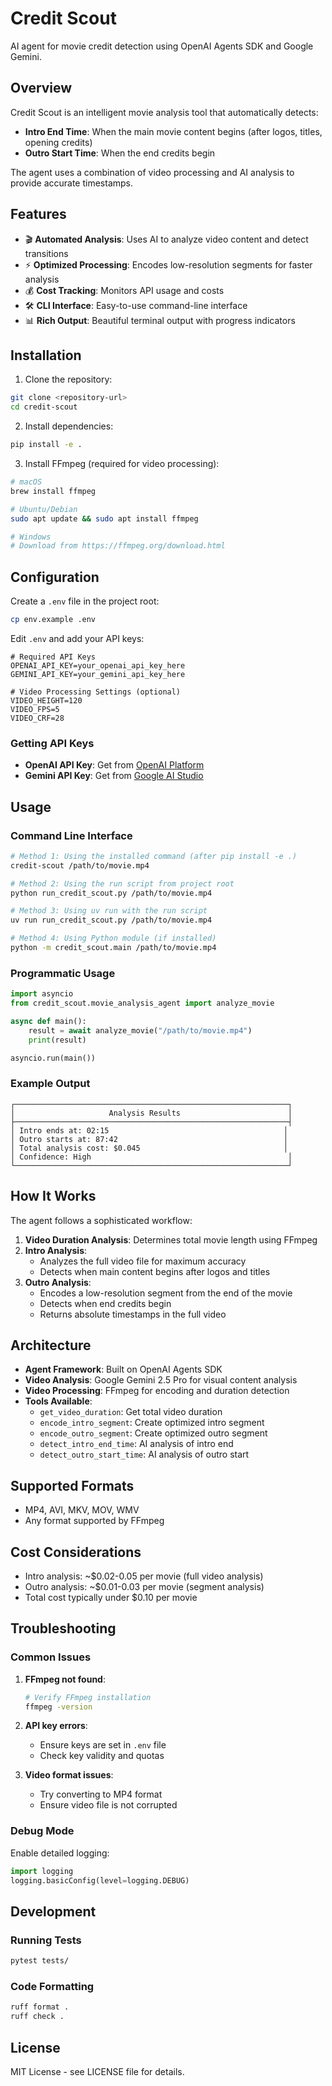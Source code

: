 # Credit Scout

AI agent for movie credit detection using OpenAI Agents SDK and Google Gemini.

## Overview

Credit Scout is an intelligent movie analysis tool that automatically detects:
- **Intro End Time**: When the main movie content begins (after logos, titles, opening credits)
- **Outro Start Time**: When the end credits begin

The agent uses a combination of video processing and AI analysis to provide accurate timestamps.

## Features

- 🎬 **Automated Analysis**: Uses AI to analyze video content and detect transitions
- ⚡ **Optimized Processing**: Encodes low-resolution segments for faster analysis
- 💰 **Cost Tracking**: Monitors API usage and costs
- 🛠️ **CLI Interface**: Easy-to-use command-line interface
- 📊 **Rich Output**: Beautiful terminal output with progress indicators

## Installation

1. Clone the repository:
```bash
git clone <repository-url>
cd credit-scout
```

2. Install dependencies:
```bash
pip install -e .
```

3. Install FFmpeg (required for video processing):
```bash
# macOS
brew install ffmpeg

# Ubuntu/Debian
sudo apt update && sudo apt install ffmpeg

# Windows
# Download from https://ffmpeg.org/download.html
```

## Configuration

Create a `.env` file in the project root:

```bash
cp env.example .env
```

Edit `.env` and add your API keys:

```env
# Required API Keys
OPENAI_API_KEY=your_openai_api_key_here
GEMINI_API_KEY=your_gemini_api_key_here

# Video Processing Settings (optional)
VIDEO_HEIGHT=120
VIDEO_FPS=5
VIDEO_CRF=28
```

### Getting API Keys

- **OpenAI API Key**: Get from [OpenAI Platform](https://platform.openai.com/api-keys)
- **Gemini API Key**: Get from [Google AI Studio](https://aistudio.google.com/app/apikey)

## Usage

### Command Line Interface

```bash
# Method 1: Using the installed command (after pip install -e .)
credit-scout /path/to/movie.mp4

# Method 2: Using the run script from project root
python run_credit_scout.py /path/to/movie.mp4

# Method 3: Using uv run with the run script
uv run run_credit_scout.py /path/to/movie.mp4

# Method 4: Using Python module (if installed)
python -m credit_scout.main /path/to/movie.mp4
```

### Programmatic Usage

```python
import asyncio
from credit_scout.movie_analysis_agent import analyze_movie

async def main():
    result = await analyze_movie("/path/to/movie.mp4")
    print(result)

asyncio.run(main())
```

### Example Output

```
┌─────────────────────────────────────────────────────────────┐
│                     Analysis Results                        │
├─────────────────────────────────────────────────────────────┤
│ Intro ends at: 02:15                                       │
│ Outro starts at: 87:42                                     │
│ Total analysis cost: $0.045                                │
│ Confidence: High                                            │
└─────────────────────────────────────────────────────────────┘
```

## How It Works

The agent follows a sophisticated workflow:

1. **Video Duration Analysis**: Determines total movie length using FFmpeg
2. **Intro Analysis**: 
   - Analyzes the full video file for maximum accuracy
   - Detects when main content begins after logos and titles
3. **Outro Analysis**:
   - Encodes a low-resolution segment from the end of the movie
   - Detects when end credits begin
   - Returns absolute timestamps in the full video

## Architecture

- **Agent Framework**: Built on OpenAI Agents SDK
- **Video Analysis**: Google Gemini 2.5 Pro for visual content analysis
- **Video Processing**: FFmpeg for encoding and duration detection
- **Tools Available**:
  - `get_video_duration`: Get total video duration
  - `encode_intro_segment`: Create optimized intro segment
  - `encode_outro_segment`: Create optimized outro segment  
  - `detect_intro_end_time`: AI analysis of intro end
  - `detect_outro_start_time`: AI analysis of outro start

## Supported Formats

- MP4, AVI, MKV, MOV, WMV
- Any format supported by FFmpeg

## Cost Considerations

- Intro analysis: ~$0.02-0.05 per movie (full video analysis)
- Outro analysis: ~$0.01-0.03 per movie (segment analysis)
- Total cost typically under $0.10 per movie

## Troubleshooting

### Common Issues

1. **FFmpeg not found**:
   ```bash
   # Verify FFmpeg installation
   ffmpeg -version
   ```

2. **API key errors**:
   - Ensure keys are set in `.env` file
   - Check key validity and quotas

3. **Video format issues**:
   - Try converting to MP4 format
   - Ensure video file is not corrupted

### Debug Mode

Enable detailed logging:

```python
import logging
logging.basicConfig(level=logging.DEBUG)
```

## Development

### Running Tests

```bash
pytest tests/
```

### Code Formatting

```bash
ruff format .
ruff check .
```

## License

MIT License - see LICENSE file for details.
